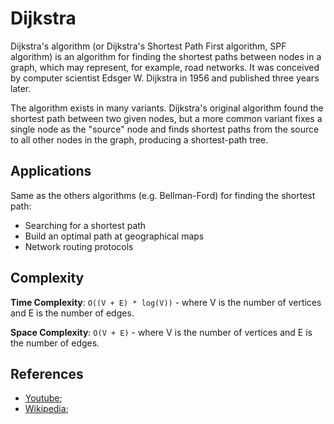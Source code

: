 # Dijkstra

Dijkstra's algorithm (or Dijkstra's Shortest Path First algorithm, SPF algorithm) is an algorithm for finding the shortest paths between nodes in a graph, which may represent, for example, road networks. It was conceived by computer scientist Edsger W. Dijkstra in 1956 and published three years later.

The algorithm exists in many variants. Dijkstra's original algorithm found the shortest path between two given nodes, but a more common variant fixes a single node as the "source" node and finds shortest paths from the source to all other nodes in the graph, producing a shortest-path tree.

## Applications

Same as the others algorithms (e.g. Bellman-Ford) for finding the shortest path:

- Searching for a shortest path
- Build an optimal path at geographical maps
- Network routing protocols

## Complexity

**Time Complexity**: `O((V + E) * log(V))` - where V is the number of vertices and E is the number of edges.

**Space Complexity**: `O(V + E)` - where V is the number of vertices and E is the number of edges.

## References

- [Youtube](https://www.youtube.com/watch?v=2E7MmKv0Y24);
- [Wikipedia](https://en.wikipedia.org/wiki/Dijkstra%27s_algorithm);
